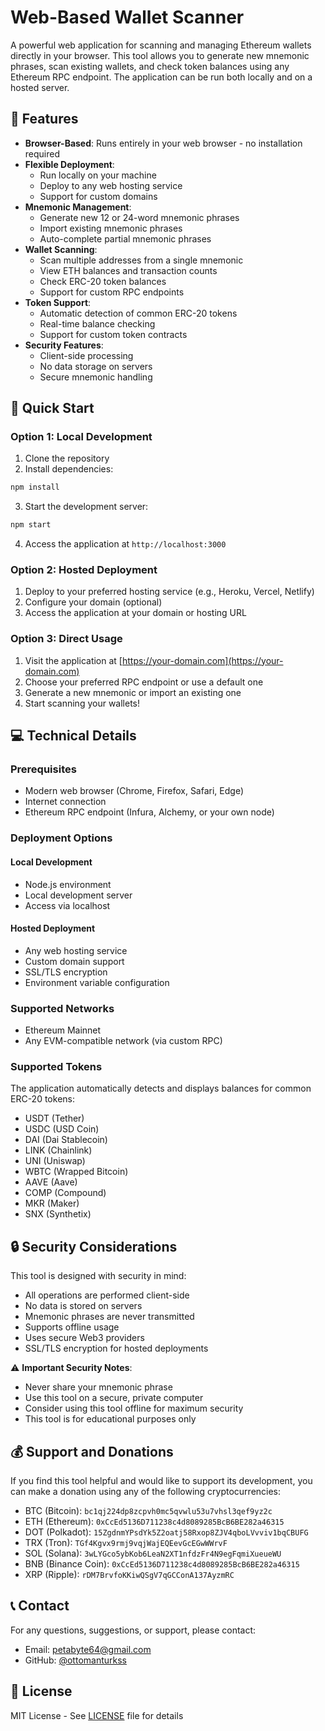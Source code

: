 # Web-Based Wallet Scanner

A powerful web application for scanning and managing Ethereum wallets directly in your browser. This tool allows you to generate new mnemonic phrases, scan existing wallets, and check token balances using any Ethereum RPC endpoint. The application can be run both locally and on a hosted server.

## 🌟 Features

- **Browser-Based**: Runs entirely in your web browser - no installation required
- **Flexible Deployment**: 
  - Run locally on your machine
  - Deploy to any web hosting service
  - Support for custom domains
- **Mnemonic Management**:
  - Generate new 12 or 24-word mnemonic phrases
  - Import existing mnemonic phrases
  - Auto-complete partial mnemonic phrases
- **Wallet Scanning**:
  - Scan multiple addresses from a single mnemonic
  - View ETH balances and transaction counts
  - Check ERC-20 token balances
  - Support for custom RPC endpoints
- **Token Support**:
  - Automatic detection of common ERC-20 tokens
  - Real-time balance checking
  - Support for custom token contracts
- **Security Features**:
  - Client-side processing
  - No data storage on servers
  - Secure mnemonic handling

## 🚀 Quick Start

### Option 1: Local Development
1. Clone the repository
2. Install dependencies:
```bash
npm install
```
3. Start the development server:
```bash
npm start
```
4. Access the application at `http://localhost:3000`

### Option 2: Hosted Deployment
1. Deploy to your preferred hosting service (e.g., Heroku, Vercel, Netlify)
2. Configure your domain (optional)
3. Access the application at your domain or hosting URL

### Option 3: Direct Usage
1. Visit the application at [https://your-domain.com](https://your-domain.com)
2. Choose your preferred RPC endpoint or use a default one
3. Generate a new mnemonic or import an existing one
4. Start scanning your wallets!

## 💻 Technical Details

### Prerequisites

- Modern web browser (Chrome, Firefox, Safari, Edge)
- Internet connection
- Ethereum RPC endpoint (Infura, Alchemy, or your own node)

### Deployment Options

#### Local Development
- Node.js environment
- Local development server
- Access via localhost

#### Hosted Deployment
- Any web hosting service
- Custom domain support
- SSL/TLS encryption
- Environment variable configuration

### Supported Networks

- Ethereum Mainnet
- Any EVM-compatible network (via custom RPC)

### Supported Tokens

The application automatically detects and displays balances for common ERC-20 tokens:

- USDT (Tether)
- USDC (USD Coin)
- DAI (Dai Stablecoin)
- LINK (Chainlink)
- UNI (Uniswap)
- WBTC (Wrapped Bitcoin)
- AAVE (Aave)
- COMP (Compound)
- MKR (Maker)
- SNX (Synthetix)

## 🔒 Security Considerations

This tool is designed with security in mind:

- All operations are performed client-side
- No data is stored on servers
- Mnemonic phrases are never transmitted
- Supports offline usage
- Uses secure Web3 providers
- SSL/TLS encryption for hosted deployments

⚠️ **Important Security Notes**:
- Never share your mnemonic phrase
- Use this tool on a secure, private computer
- Consider using this tool offline for maximum security
- This tool is for educational purposes only

## 💰 Support and Donations

If you find this tool helpful and would like to support its development, you can make a donation using any of the following cryptocurrencies:

- BTC (Bitcoin): `bc1qj224dp8zcpvh0mc5qvwlu53u7vhsl3qef9yz2c`
- ETH (Ethereum): `0xCcEd5136D711238c4d8089285BcB6BE282a46315`
- DOT (Polkadot): `15ZgdnmYPsdYk5Z2oatj58Rxop8ZJV4qboLVvviv1bqCBUFG`
- TRX (Tron): `TGf4Kgvx9rmj9vqjWajEQEevGcEGwWWrvF`
- SOL (Solana): `3wLYGco5ybKob6LeaN2XT1nfdzFr4N9egFqmiXueueWU`
- BNB (Binance Coin): `0xCcEd5136D711238c4d8089285BcB6BE282a46315`
- XRP (Ripple): `rDM7BrvfoKKiwQSgV7qGCConA137AyzmRC`

## 📞 Contact

For any questions, suggestions, or support, please contact:
- Email: petabyte64@gmail.com
- GitHub: [@ottomanturkss](https://github.com/ottomanturkss/)

## 📄 License

MIT License - See [LICENSE](LICENSE) file for details 